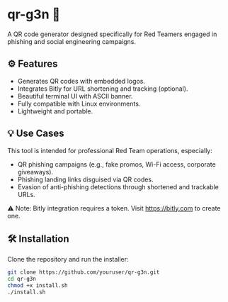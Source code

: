 # qr-g3n 🧠

A QR code generator designed specifically for Red Teamers engaged in phishing and social engineering campaigns.

## ⚙️ Features

- Generates QR codes with embedded logos.
- Integrates Bitly for URL shortening and tracking (optional).
- Beautiful terminal UI with ASCII banner.
- Fully compatible with Linux environments.
- Lightweight and portable.

## 💡 Use Cases

This tool is intended for professional Red Team operations, especially:

- QR phishing campaigns (e.g., fake promos, Wi-Fi access, corporate giveaways).
- Phishing landing links disguised via QR codes.
- Evasion of anti-phishing detections through shortened and trackable URLs.

⚠️ Note: Bitly integration requires a token. Visit https://bitly.com to create one.

## 🛠 Installation

Clone the repository and run the installer:

```bash
git clone https://github.com/youruser/qr-g3n.git
cd qr-g3n
chmod +x install.sh
./install.sh
